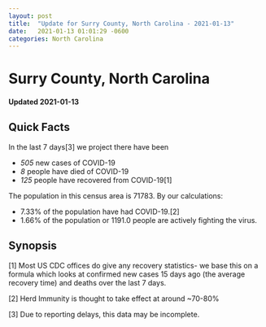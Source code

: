```yaml
---
layout: post
title:  "Update for Surry County, North Carolina - 2021-01-13"
date:   2021-01-13 01:01:29 -0600
categories: North Carolina
---
```


# Surry County, North Carolina
#### Updated 2021-01-13

## Quick Facts

In the last 7 days[3] we project there have been
- *505* new cases of COVID-19
- *8* people have died of COVID-19
- *125* people have recovered from COVID-19[1]

The population in this census area is 71783. By our calculations:
- 7.33% of the population have had COVID-19.[2]
- 1.66% of the population or 1191.0 people are actively fighting the virus.

## Synopsis




[1] Most US CDC offices do give any recovery statistics- we base this on a formula which looks at confirmed new cases
15 days ago (the average recovery time) and deaths over the last 7 days.

[2] Herd Immunity is thought to take effect at around ~70-80%

[3] Due to reporting delays, this data may be incomplete.
 
    